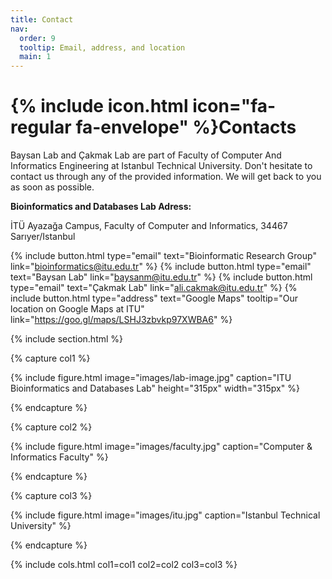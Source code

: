 ```yaml
---
title: Contact
nav:
  order: 9
  tooltip: Email, address, and location
  main: 1
---
```


# {% include icon.html icon="fa-regular fa-envelope" %}Contacts

Baysan Lab and Çakmak Lab are part of Faculty of Computer And Informatics Engineering at Istanbul Technical University. Don't hesitate to contact us through any of the provided information. We will get back to you as soon as possible.

**Bioinformatics and Databases Lab Adress:**

İTÜ Ayazağa Campus, Faculty of Computer and Informatics, 34467 Sarıyer/Istanbul

{%
  include button.html
  type="email"
  text="Bioinformatic Research Group"
  link="bioinformatics@itu.edu.tr"
%}
{%
  include button.html
  type="email"
  text="Baysan Lab"
  link="baysanm@itu.edu.tr"
%}
{%
  include button.html
  type="email"
  text="Çakmak Lab"
  link="ali.cakmak@itu.edu.tr"
%}
{%
  include button.html
  type="address"
  text="Google Maps"
  tooltip="Our location on Google Maps at ITU"
  link="https://goo.gl/maps/LSHJ3zbvkp97XWBA6"
%}

{% include section.html %}

{% capture col1 %}

{%
  include figure.html
  image="images/lab-image.jpg"
  caption="ITU Bioinformatics and Databases Lab"
  height="315px"
  width="315px"
%}

{% endcapture %}

{% capture col2 %}

{%
  include figure.html
  image="images/faculty.jpg"
  caption="Computer & Informatics Faculty"
%}

{% endcapture %}

{% capture col3 %}

{%
  include figure.html
  image="images/itu.jpg"
  caption="Istanbul Technical University"
%}

{% endcapture %}

{% include cols.html col1=col1 col2=col2 col3=col3 %}
